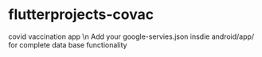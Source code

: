 # flutterprojects-covac
covid vaccination app \n
Add your google-servies.json insdie android/app/ for complete data base functionality
